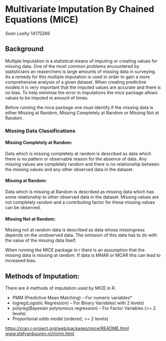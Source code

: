# Multivariate Imputation By  Chained Equations (MICE)
*Sean Leahy* 
14175266

## Background
Multiple Imputation is a statistical means of imputing or creating values for missing data. One of the most common problems encountered by statisticians an reaserchers is large amounts of missing data in surveying. As a remedy for this multiple imputation is used in order to gain a more comprehensive analysis of a given dataset. When creating predictive models it is very important that the imputed values are accurate and there is no bias. To help minimise the error in imputations the mice package allows values to be imputed m amount of times.

Before running the mice package one must identify if the missing data is either Missing at Random, Missing Completely at Random or Missing Not at Random.

### Missing Data Classifications

#### Missing Completely at Random:
Data which is missing completely at random is described as data which there is no pattern or observable reason for the absence of data. Any missing values are completely random and there is no relationship between the missing values and any other observed data in the dataset.

#### Missing at Random:
Data which is missing at Random is described as missing data which has some relationship to other observed data in the dataset. Missing values are not completely random and a contributing factor for these missing values can be observed.

#### Missing Not at Random:
Missing not at random data is described as data whose missingness depends on the unobserved data. The omission of this data has to do with the value of the missing data itself. 

When running the MICE package in r there is an assumption that the missing data is missing at random. If data is MNAR or MCAR this can lead to increased bias. 

## Methods of Imputation:
There are 4 methods of imputation used by MICE in R.
* PMM (Predictive Mean Matching)  – For numeric variables*
* logreg(Logistic Regression) – For Binary Variables( with 2 levels)
* polyreg(Bayesian polytomous regression) – For Factor Variables (>= 2 levels)
* Proportional odds model (ordered, >= 2 levels)







https://cran.r-project.org/web/packages/mice/README.html
www.stefvanbuuren.nl/mi/mi.html
